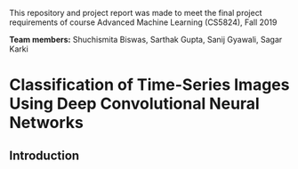 This repository and project report was made to meet the final project requirements of course Advanced Machine Learning (CS5824), Fall 2019

**Team members:** Shuchismita Biswas, Sarthak Gupta, Sanij Gyawali, Sagar Karki

# Classification of Time-Series Images Using Deep Convolutional Neural Networks
## Introduction

